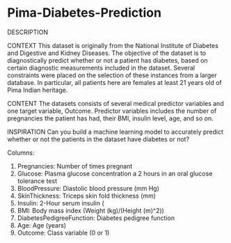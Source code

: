 # Pima-Diabetes-Prediction

DESCRIPTION

CONTEXT
This dataset is originally from the National Institute of Diabetes and Digestive and Kidney Diseases. The objective of the dataset is to diagnostically predict whether or not a patient has diabetes, based on certain diagnostic measurements included in the dataset. Several constraints were placed on the selection of these instances from a larger database. In particular, all patients here are females at least 21 years old of Pima Indian heritage.

CONTENT
The datasets consists of several medical predictor variables and one target variable, Outcome. Predictor variables includes the number of pregnancies the patient has had, their BMI, insulin level, age, and so on.

INSPIRATION
Can you build a machine learning model to accurately predict whether or not the patients in the dataset have diabetes or not?

Columns:
1) Pregnancies: Number of times pregnant
2) Glucose: Plasma glucose concentration a 2 hours in an oral glucose tolerance test
3) BloodPressure: Diastolic blood pressure (mm Hg)
4) SkinThickness: Triceps skin fold thickness (mm)
5) Insulin: 2-Hour serum insulin (
6) BMI: Body mass index (Weight (kg)/(Height (m)^2))
7) DiabetesPedigreeFunction: Diabetes pedigree function
8) Age: Age (years)
9) Outcome: Class variable (0 or 1)
